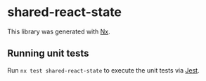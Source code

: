 # shared-react-state

This library was generated with [Nx](https://nx.dev).

## Running unit tests

Run `nx test shared-react-state` to execute the unit tests via [Jest](https://jestjs.io).
